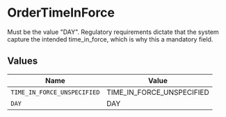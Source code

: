 # OrderTimeInForce

Must be the value "DAY". Regulatory requirements dictate that the system capture the intended time_in_force, which is why this a mandatory field.


## Values

| Name                        | Value                       |
| --------------------------- | --------------------------- |
| `TIME_IN_FORCE_UNSPECIFIED` | TIME_IN_FORCE_UNSPECIFIED   |
| `DAY`                       | DAY                         |